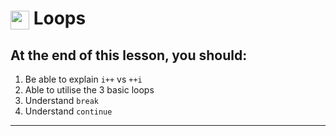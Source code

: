 # <span><img src="../../../../ga_cog.png" width="30" height="30" style="vertical-align: middle;"></span> Loops

## At the end of this lesson, you should:
1. Be able to explain `i++` vs `++i`
2. Able to utilise the 3 basic loops
3. Understand `break`
4. Understand `continue`

---